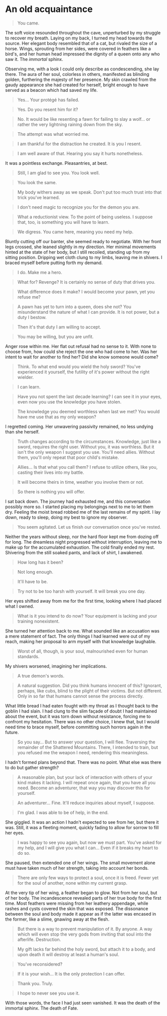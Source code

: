 # An old acquaintance

> You came.

The soft voice resounded throughout the cave,
unperturbed by my struggle to recover my breath.
Laying on my back, I turned my head towards the source.
Her elegant body resembled that of a cat, but rivaled the size of a horse.
Wings, sprouting from her sides, were covered in feathers like a bird's,
and her human head impressed the dignity of a queen onto any who saw it.
The *immortal* sphinx.

Observing me, with a look I could only describe as condescending, she lay there.
The aura of her soul, colorless in others, manifested as blinding golden,
furthering the majesty of her presence.
My skin crawled from the gaudy appearance she had created for herself,
bright enough to have served as a beacon which had saved my life.

> Yes… Your protégé has failed.

> Yes. Do you resent him for it?

> No. It would be like resenting a fawn for failing to slay a wolf…
> or rather the very lightning raining down from the sky.

> The attempt was what worried me.

> I am thankful for the distraction he created.
> It is you I resent.

> I am well aware of that. Hearing you say it hurts nonetheless.

It was a pointless exchange. Pleasantries, at best.

> Still, I am glad to see you. You look well.

> You look the same.

> My body withers away as we speak.
> Don't put too much trust into that trick you've learned.

> I don't need magic to recognize you for the demon you are.

> What a reductionist view. To the point of being useless.
> I suppose that, too, is something you will have to learn.

> We digress. You came here, meaning you need my help.

Bluntly cutting off our banter, she seemed ready to negotiate.
With her front legs crossed, she leaned slightly in my direction.
Her minimal movements hinted at the state of her body,
but I still recoiled, standing up from my sitting position.
Dripping wet cloth clung to my limbs, leaving me in shivers.
I braced myself before putting forth my demand.

> I do. Make me a hero.

> What for? Revenge? It is certainly no sense of duty that drives you.

> What difference does it make?
> I would become your pawn, yet you refuse me?

> A pawn has yet to turn into a queen, does she not?
> You misunderstand the nature of what I can provide.
> It is not power, but a duty I bestow.

> Then it's that duty I am willing to accept.

> You may be willing, but you are unfit.

Anger rose within me. Her flat out refusal had no sense to it.
With none to choose from, how could she reject the one who had come to her.
Was her intent to wait for another to find her?
Did she know someone would come?

> Think. To what end would you wield the holy sword?
> You've experienced it yourself,
> the futility of it's power without the right wielder.

> I can learn.

> Have you not spent the last decade learning?
> I can see it in your eyes, even now you use the knowledge you have stolen.

> The knowledge you deemed worthless when last we met?
> You would have me use that as my only weapon?

I regretted coming. Her unwavering passivity remained,
no less undying than she herself.

> Truth changes according to the circumstances.
> Knowledge, just like a sword, requires the right user.
> Without you, it was worthless.
> But it isn't the only weapon I suggest you use.
> You'll need allies.
> Without them, you'll only repeat that poor child's mistake.

> Allies… Is that what you call them?
> I refuse to utilize others, like you,
> casting their lives into my battle.

> It will become theirs in time, weather you involve them or not.

> So there is nothing you will offer.

I sat back down.
The journey had exhausted me, and this conversation possibly more so.
I started placing my belongings next to me to let them dry.
Feeling the moist bread robbed me of the last remains of my spirit.
I lay down, ready to sleep, doing my best to ignore my observer.

> You seem agitated. Let us finish our conversation once you've rested.

Neither the years without sleep,
nor the hard floor kept me from dozing off for long.
The dreamless night progressed without interruption,
leaving me to make up for the accumulated exhaustion.
The cold finally ended my rest.
Shivering from the still soaked pants, and lack of shirt, I awakened.

> How long has it been?

> Not long enough.

> It'll have to be.

> Try not to be too harsh with yourself. It will break you one day.

Her eyes shifted away from me for the first time,
looking where I had placed what I owned.

> What is it you intend to do now? Your equipment is lacking
> and your training nonexistent.

She turned her attention back to me.
What sounded like an accusation was a mere statement of fact.
The only things I had learned were out of my reach,
making her proposal to arm myself with that knowledge laughable.

> Worst of all, though, is your soul, malnourished even for human standards.

My shivers worsened, imagining her implications.

> A true demon's words.

> A natural suggestion. Did you think humans innocent of this?
> Ignorant, perhaps, like cubs, blind to the plight of their victims.
> But not different.
> Only in so far that humans cannot sense the process directly.

What little bread I had eaten fought with my throat as I
thought back to the goblin I had slain.
I had clung to the slim façade of doubt I had maintained about the event,
but it was torn down without resistance, forcing me to confront my hesitation.
There was no other choice, I knew that, but I would need time to brace myself,
before committing such horrors again in the future.

> So you say…
> But to answer your question, I will flee.
> Traversing the remainder of the Shattered Mountains.
> There, I intended to train, but you refused me the weapon I need,
> rendering this meaningless.

I hadn't formed plans beyond that. There was no point.
What else was there to do but gather strength?

> A reasonable plan,
> but your lack of interaction with others of your kind makes it lacking.
> I will repeat once again, that you have all you need.
> Become an adventurer, that way you may discover this for yourself.

> An adventurer… Fine. It'll reduce inquiries about myself, I suppose.

> I'm glad. I was able to be of help, in the end.

She giggled.
It was an action I hadn't expected to see from her, but there it was.
Still, it was a fleeting moment,
quickly fading to allow for sorrow to fill her eyes.

> I was happy to see you again, but now we must part.
> You've asked for my help, and I will give you what I can…
> Even if it breaks my heart to do so.

She paused, then extended one of her wings.
The small movement alone must have taken much of her strength,
taking into account her bonds.

> There are only few ways to protect a soul, once it is freed.
> Fewer yet for the soul of another, none within my current grasp.

At the very tip of her wing, a feather began to glow.
Not from her soul, but of her body.
The incandescence revealed parts of her true body for the first time.
Most feathers were missing from her leathery appendage,
while rashes and cysts covered the skin that was exposed.
The dissonance between the soul and body made it appear as if
the latter was encased in the former, like a slime, gnawing away at the flesh.

> But there is a way to prevent manipulation of it. By anyone.
> A way which will even stop the very gods
> from inviting that soul into the afterlife.
> Destruction.

> My gift lacks far behind the holy sword, but attach it to a body,
> and upon death it will destroy at least a human's soul.

> You've reconsidered?

> If it is your wish… It is the only protection I can offer.

> Thank you. Truly.

> I hope to never see you use it.

With those words, the face I had just seen vanished.
It was the death of the immortal sphinx. The death of Fate.

